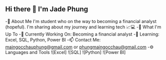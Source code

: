 ## Hi there 👋 I'm Jade Phung  
-🌟 About Me I'm student who on the way to becoming a financial analyst (hopeful). I'm sharing about my journey and learning tech 📈💻 
-👩 What I'm Up To 
-🌱 Currently Working On: Becoming a financial analyst 
-📘 Learning: Excel, SQL, Python, Power BI 
-📫 Contact Me: maingocchauphung@gmail.com or phungmaingocchau@gmail.com 
-⚙️ Languages and Tools ![Excel] ![SQL] ![Python] ![Power BI]


